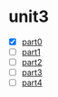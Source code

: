 # unit3

- [x] [part0](./part0/README.md)
- [ ] [part1](./part1/README.md)
- [ ] [part2](./part2/README.md)
- [ ] [part3](./part3/README.md)
- [ ] [part4](./part4/README.md)